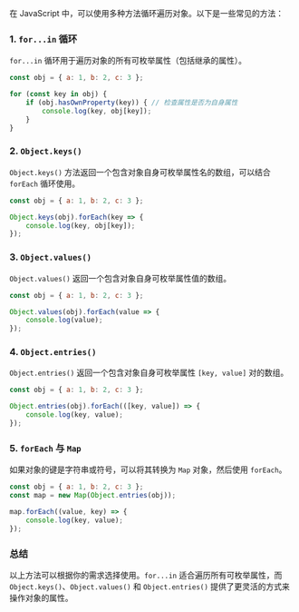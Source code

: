 在 JavaScript 中，可以使用多种方法循环遍历对象。以下是一些常见的方法：

### 1. **`for...in` 循环**
`for...in` 循环用于遍历对象的所有可枚举属性（包括继承的属性）。

```javascript
const obj = { a: 1, b: 2, c: 3 };

for (const key in obj) {
    if (obj.hasOwnProperty(key)) { // 检查属性是否为自身属性
        console.log(key, obj[key]);
    }
}
```

### 2. **`Object.keys()`**
`Object.keys()` 方法返回一个包含对象自身可枚举属性名的数组，可以结合 `forEach` 循环使用。

```javascript
const obj = { a: 1, b: 2, c: 3 };

Object.keys(obj).forEach(key => {
    console.log(key, obj[key]);
});
```

### 3. **`Object.values()`**
`Object.values()` 返回一个包含对象自身可枚举属性值的数组。

```javascript
const obj = { a: 1, b: 2, c: 3 };

Object.values(obj).forEach(value => {
    console.log(value);
});
```

### 4. **`Object.entries()`**
`Object.entries()` 返回一个包含对象自身可枚举属性 `[key, value]` 对的数组。

```javascript
const obj = { a: 1, b: 2, c: 3 };

Object.entries(obj).forEach(([key, value]) => {
    console.log(key, value);
});
```

### 5. **`forEach` 与 `Map`**
如果对象的键是字符串或符号，可以将其转换为 `Map` 对象，然后使用 `forEach`。

```javascript
const obj = { a: 1, b: 2, c: 3 };
const map = new Map(Object.entries(obj));

map.forEach((value, key) => {
    console.log(key, value);
});
```

### 总结
以上方法可以根据你的需求选择使用。`for...in` 适合遍历所有可枚举属性，而 `Object.keys()`、`Object.values()` 和 `Object.entries()` 提供了更灵活的方式来操作对象的属性。